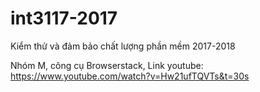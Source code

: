 # int3117-2017
Kiểm thử và đảm bảo chất lượng phần mềm 2017-2018

Nhóm M, công cụ Browserstack, Link youtube: https://www.youtube.com/watch?v=Hw21ufTQVTs&t=30s
